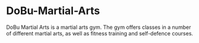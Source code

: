 # DoBu-Martial-Arts
DoBu Martial Arts is a martial arts gym. The gym offers classes in a number of different martial arts, as well as fitness training and self-defence courses.
